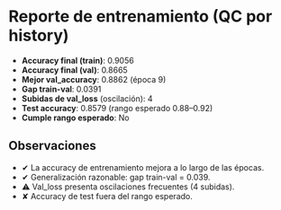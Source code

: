 # Reporte de entrenamiento (QC por history)

- **Accuracy final (train)**: 0.9056
- **Accuracy final (val)**: 0.8665
- **Mejor val_accuracy**: 0.8862 (época 9)
- **Gap train-val**: 0.0391
- **Subidas de val_loss** (oscilación): 4
- **Test accuracy**: 0.8579  (rango esperado 0.88–0.92)
- **Cumple rango esperado**: No

## Observaciones
- ✔ La accuracy de entrenamiento mejora a lo largo de las épocas.
- ✔ Generalización razonable: gap train-val = 0.039.
- ⚠ Val_loss presenta oscilaciones frecuentes (4 subidas).
- ✘ Accuracy de test fuera del rango esperado.